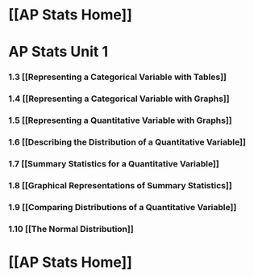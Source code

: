 # [[AP Stats Home]]

# AP Stats Unit 1
### 1.3 [[Representing a Categorical Variable with Tables]]
### 1.4 [[Representing a Categorical Variable with Graphs]]
### 1.5 [[Representing a Quantitative Variable with Graphs]]
### 1.6 [[Describing the Distribution of a Quantitative Variable]]
### 1.7 [[Summary Statistics for a Quantitative Variable]]
### 1.8 [[Graphical Representations of Summary Statistics]]
### 1.9 [[Comparing Distributions of a Quantitative Variable]]
### 1.10 [[The Normal Distribution]]

# [[AP Stats Home]]